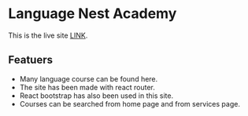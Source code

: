 # Language Nest Academy

This is the live site [LINK](https://elegant-banach-6cddf5.netlify.app/).

## Featuers 
* Many language course can be found here.
* The site has been made with react router.
* React bootstrap has also been used in this site.
* Courses can be searched from home page and from services page.


